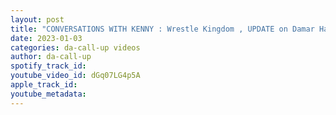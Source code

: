 ```yaml
---
layout: post
title: "CONVERSATIONS WITH KENNY : Wrestle Kingdom , UPDATE on Damar Hamlin and NXT"
date: 2023-01-03
categories: da-call-up videos
author: da-call-up
spotify_track_id: 
youtube_video_id: dGq07LG4p5A
apple_track_id: 
youtube_metadata: 
---
```

